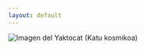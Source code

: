```yaml
---
layout: default
---
```

![Imagen del Yaktocat](https://octodex.github.com/images/yaktocat.png) (Katu kosmikoa)
